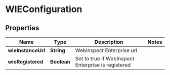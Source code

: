 
# WIEConfiguration

## Properties
Name | Type | Description | Notes
------------ | ------------- | ------------- | -------------
**wieInstanceUrl** | **String** | WebInspect Enterprise url | 
**wieRegistered** | **Boolean** | Set to true if WebInspect Enterprise is registered | 



